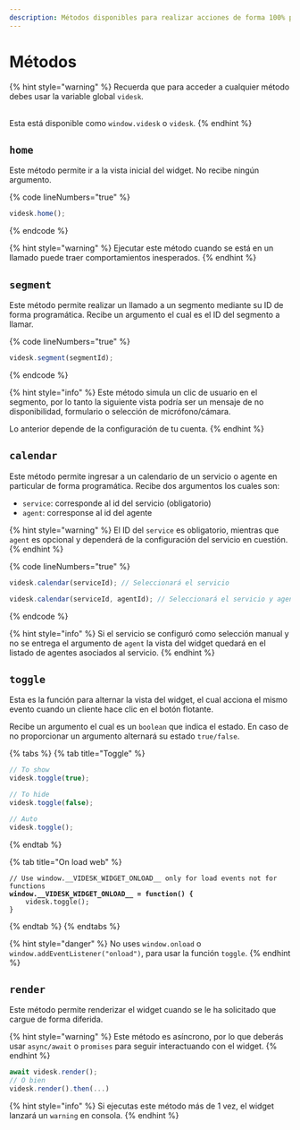 ```yaml
---
description: Métodos disponibles para realizar acciones de forma 100% programática
---
```


# Métodos

{% hint style="warning" %}
Recuerda que para acceder a cualquier método debes usar la variable global `videsk`.

\
Esta está disponible como `window.videsk` o `videsk`.
{% endhint %}

## `home`

Este método permite ir a la vista inicial del widget. No recibe ningún argumento.

{% code lineNumbers="true" %}
```javascript
videsk.home();
```
{% endcode %}

{% hint style="warning" %}
Ejecutar este método cuando se está en un llamado puede traer comportamientos inesperados.
{% endhint %}

## `segment`

Este método permite realizar un llamado a un segmento mediante su ID de forma programática. Recibe un argumento el cual es el ID del segmento a llamar.

{% code lineNumbers="true" %}
```javascript
videsk.segment(segmentId);
```
{% endcode %}

{% hint style="info" %}
Este método simula un clic de usuario en el segmento, por lo tanto la siguiente vista podría ser un mensaje de no disponibilidad, formulario o selección de micrófono/cámara.



Lo anterior depende de la configuración de tu cuenta.
{% endhint %}

## `calendar`

Este método permite ingresar a un calendario de un servicio o agente en particular de forma programática. Recibe dos argumentos los cuales son:

* `service`: corresponde al id del servicio (obligatorio)
* `agent`: corresponse al id del agente

{% hint style="warning" %}
El ID del `service` es obligatorio, mientras que `agent` es opcional y dependerá de la configuración del servicio en cuestión.
{% endhint %}

{% code lineNumbers="true" %}
```javascript
videsk.calendar(serviceId); // Seleccionará el servicio

videsk.calendar(serviceId, agentId); // Seleccionará el servicio y agente
```
{% endcode %}

{% hint style="info" %}
Si el servicio se configuró como selección manual y no se entrega el argumento de `agent` la vista del widget quedará en el listado de agentes asociados al servicio.
{% endhint %}

## `toggle`

Esta es la función para alternar la vista del widget, el cual acciona el mismo evento cuando un cliente hace clic en el botón flotante.

Recibe un argumento el cual es un `boolean` que indica el estado. En caso de no proporcionar un argumento alternará su estado `true/false`.

{% tabs %}
{% tab title="Toggle" %}
```javascript
// To show
videsk.toggle(true);

// To hide
videsk.toggle(false);

// Auto
videsk.toggle();
```
{% endtab %}

{% tab title="On load web" %}
<pre class="language-javascript"><code class="lang-javascript">// Use window.__VIDESK_WIDGET_ONLOAD__ only for load events not for functions
<strong>window.__VIDESK_WIDGET_ONLOAD__ = function() {
</strong>    videsk.toggle();
}</code></pre>
{% endtab %}
{% endtabs %}

{% hint style="danger" %}
No uses `window.onload` o `window.addEventListener("onload")`, para usar la función `toggle`.
{% endhint %}

## `render`

Este método permite renderizar el widget cuando se le ha solicitado que cargue de forma diferida.

{% hint style="warning" %}
Este método es asíncrono, por lo que deberás usar `async/await` o `promises` para seguir interactuando con el widget.
{% endhint %}

```javascript
await videsk.render();
// O bien
videsk.render().then(...)
```

{% hint style="info" %}
Si ejecutas este método más de 1 vez, el widget lanzará un `warning` en consola.
{% endhint %}
